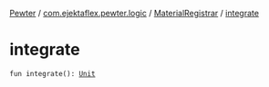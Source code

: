[Pewter](../../index.md) / [com.ejektaflex.pewter.logic](../index.md) / [MaterialRegistrar](index.md) / [integrate](./integrate.md)

# integrate

`fun integrate(): `[`Unit`](https://kotlinlang.org/api/latest/jvm/stdlib/kotlin/-unit/index.html)